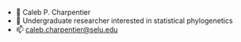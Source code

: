 - 👋 Caleb P. Charpentier
- 👀 Undergraduate researcher interested in statistical phylogenetics
- 📫 caleb.charpentier@selu.edu

<!---
Caleb-Charpentier/Caleb-Charpentier is a ✨ special ✨ repository because its `README.md` (this file) appears on your GitHub profile.
You can click the Preview link to take a look at your changes.
--->
